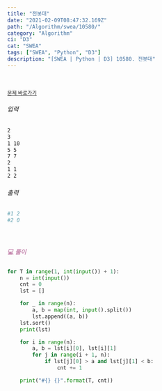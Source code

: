 ```yaml
---
title: "전봇대"
date: "2021-02-09T08:47:32.169Z"
path: "/Algorithm/swea/10580/"
category: "Algorithm"
ci: "D3"
cat: "SWEA"
tags: ["SWEA", "Python", "D3"]
description: "[SWEA | Python | D3] 10580. 전봇대"
---
```


<br />

<a href="https://swexpertacademy.com/main/code/problem/problemDetail.do?problemLevel=3&contestProbId=AXO8QBw6Qu4DFAXS&categoryId=AXO8QBw6Qu4DFAXS&categoryType=CODE&problemTitle=&orderBy=FIRST_REG_DATETIME&selectCodeLang=PYTHON&select-1=3&pageSize=10&pageIndex=1"><small>문제 바로가기</small></a>

###### 입력

```sh
2
3
1 10
5 5
7 7
2
1 1
2 2
```

###### 출력

```sh
#1 2
#2 0
```

<br />

##### <h5 style="color:#C587AE;">💻 풀이</h5>

```python
for T in range(1, int(input()) + 1):
    n = int(input())
    cnt = 0
    lst = []

    for _ in range(n):
        a, b = map(int, input().split())
        lst.append((a, b))
    lst.sort()
    print(lst)

    for i in range(n):
        a, b = lst[i][0], lst[i][1]
        for j in range(i + 1, n):
            if lst[j][0] > a and lst[j][1] < b:
                cnt += 1

    print("#{} {}".format(T, cnt))
```

